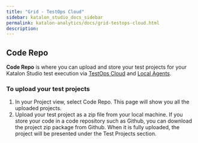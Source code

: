 ```yaml
---
title: "Grid - TestOps Cloud" 
sidebar: katalon_studio_docs_sidebar
permalink: katalon-analytics/docs/grid-testops-cloud.html 
description: 
---
```

Code Repo 
--------------------------

**Code Repo** is where you can upload and store your test projects for your Katalon Studio test execution via [TestOps Cloud](katalon-analytics/docs/grid-testops-cloud.html) and [Local Agents](katalon-analytics/docs/grid-local-agents.html ). 

### To upload your test projects 
1. In your Project view, select Code Repo. This page will show you all the uploaded projects.  
2. Upload your test project as a zip file from your local machine. If you store your code in a code repository such as Github, you can download the project zip package from Github. When it is fully uploaded, the project will be presented under the Test Projects section.
